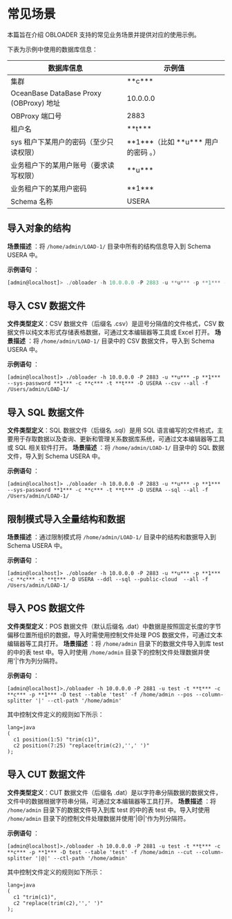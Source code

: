 常见场景 
=========================

本篇旨在介绍 OBLOADER 支持的常见业务场景并提供对应的使用示例。

下表为示例中使用的数据库信息：


|               **数据库信息**               |               **示例值**               |
|---------------------------------------|-------------------------------------|
| 集群                                    | \*\*c\*\*\*                           |
| OceanBase DataBase Proxy (OBProxy) 地址 | 10.0.0.0                            |
| OBProxy 端口号                           | 2883                                |
| 租户名                                   | \*\*t\*\*\*                             |
| sys 租户下某用户的密码（至少只读权限）                 | \*\*1\*\*\*（比如 \*\*u\*\*\* 用户的密码 。） |
| 业务租户下的某用户账号（要求读写权限）                   | \*\*u\*\*\*                         |
| 业务租户下的某用户密码                           | \*\*1\*\*\*                         |
| Schema 名称                             | USERA                               |



导入对象的结构 
----------------------------

**场景描述** ：将 `/home/admin/LOAD-1/` 目录中所有的结构信息导入到 Schema USERA 中。

**示例语句** ：

```javascript
[admin@localhost]> ./obloader -h 10.0.0.0 -P 2883 -u **u*** -p **1*** --sys-password **1*** -c **c*** -t **t*** -D USERA --ddl --all -f /Users/admin/LOAD-1/
```



导入 CSV 数据文件 
--------------------------------
**文件类型定义**：CSV 数据文件（后缀名 .csv）是逗号分隔值的文件格式，CSV 数据文件以纯文本形式存储表格数据，可通过文本编辑器等工具或 Excel 打开。
**场景描述** ：将 `/home/admin/LOAD-1/` 目录中的 CSV 数据文件，导入到 Schema USERA 中。

**示例语句** ：

```unknow
[admin@localhost]> ./obloader -h 10.0.0.0 -P 2883 -u **u*** -p **1*** --sys-password **1*** -c **c*** -t **t*** -D USERA --csv --all -f /Users/admin/LOAD-1/
```



导入 SQL 数据文件 
--------------------------------
**文件类型定义**：SQL 数据文件（后缀名 .sql）是用 SQL 语言编写的文件格式，主要用于存取数据以及查询、更新和管理关系数据库系统，可通过文本编辑器等工具或 SQL 相关软件打开。
**场景描述** ：将 `/home/admin/LOAD-1/` 目录中的 SQL 数据文件，导入到 Schema USERA 中。

**示例语句** ：

```unknow
[admin@localhost]> ./obloader -h 10.0.0.0 -P 2883 -u **u*** -p **1*** --sys-password **1*** -c **c*** -t **t*** -D USERA --sql --all -f /Users/admin/LOAD-1/
```



限制模式导入全量结构和数据 
----------------------------------

**场景描述** ：通过限制模式将 `/home/admin/LOAD-1/` 目录中的结构和数据导入到 Schema USERA 中。

**示例语句** ：

```unknow
[admin@localhost]> ./obloader -h 10.0.0.0 -P 2883 -u **u*** -p **1***  -c **c*** -t **t*** -D USERA --ddl --sql --public-cloud  --all -f  /Users/admin/LOAD-1/
```



导入 POS 数据文件 
--------------------------------
**文件类型定义**：POS 数据文件（默认后缀名 .dat）中数据是按照固定长度的字节偏移位置所组织的数据，导入时需使用控制文件处理 POS 数据文件，可通过文本编辑器等工具打开。
**场景描述** ：将 `/home/admin` 目录下的数据文件导入到库 test 的中的表 test 中。导入时使用 `/home/admin` 目录下的控制文件处理数据并使用'\|'作为列分隔符。

**示例语句** ：

```unknow
[admin@localhost]>./obloader -h 10.0.0.0 -P 2881 -u test -t **t*** -c **c*** -p **1*** -D test --table 'test' -f /home/admin --pos --column-splitter '|' --ctl-path '/home/admin'
```

其中控制文件定义的规则如下所示：

```unknow
lang=java
(
  c1 position(1:5) "trim(c1)",
  c2 position(7:25) "replace(trim(c2),'',' ')"
);
```

导入 CUT 数据文件 
--------------------------------
**文件类型定义**：CUT 数据文件（后缀名 .dat）是以字符串分隔数据的数据文件，文件中的数据根据字符串分隔，可通过文本编辑器等工具打开。
**场景描述** ：将 `/home/admin` 目录下的数据文件导入到库 test 的中的表 test 中。导入时使用 `/home/admin` 目录下的控制文件处理数据并使用'\|@\|'作为列分隔符。

**示例语句** ：

```unknow
[admin@localhost]>./obloader -h 10.0.0.0 -P 2881 -u test -t **t*** -c **c*** -p **1*** -D test --table 'test' -f /home/admin --cut --column-splitter '|@|' --ctl-path '/home/admin'
```

其中控制文件定义的规则如下所示：

```unknow
lang=java
(
  c1 "trim(c1)",
  c2 "replace(trim(c2),'',' ')"
);
```